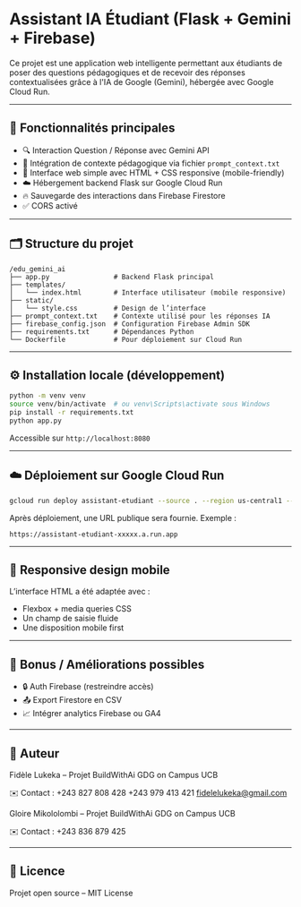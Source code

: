 # Assistant IA Étudiant (Flask + Gemini + Firebase)

Ce projet est une application web intelligente permettant aux étudiants de poser des questions pédagogiques et de recevoir des réponses contextualisées grâce à l'IA de Google (Gemini), hébergée avec Google Cloud Run.

---

## 🚀 Fonctionnalités principales

- 🔍 Interaction Question / Réponse avec Gemini API
- 🧠 Intégration de contexte pédagogique via fichier `prompt_context.txt`
- 💬 Interface web simple avec HTML + CSS responsive (mobile-friendly)
- ☁️ Hébergement backend Flask sur Google Cloud Run
- 🔥 Sauvegarde des interactions dans Firebase Firestore
- ✅ CORS activé

---

## 🗂️ Structure du projet

```
/edu_gemini_ai
├── app.py                # Backend Flask principal
├── templates/
│   └── index.html        # Interface utilisateur (mobile responsive)
├── static/
│   └── style.css         # Design de l’interface
├── prompt_context.txt    # Contexte utilisé pour les réponses IA
├── firebase_config.json  # Configuration Firebase Admin SDK
├── requirements.txt      # Dépendances Python
└── Dockerfile            # Pour déploiement sur Cloud Run
```

---

## ⚙️ Installation locale (développement)

```bash
python -m venv venv
source venv/bin/activate  # ou venv\Scripts\activate sous Windows
pip install -r requirements.txt
python app.py
```

Accessible sur `http://localhost:8080`

---

## ☁️ Déploiement sur Google Cloud Run

```bash
gcloud run deploy assistant-etudiant --source . --region us-central1 --allow-unauthenticated
```

Après déploiement, une URL publique sera fournie. Exemple :
```
https://assistant-etudiant-xxxxx.a.run.app
```

---

## 📱 Responsive design mobile

L’interface HTML a été adaptée avec :

- Flexbox + media queries CSS
- Un champ de saisie fluide
- Une disposition mobile first

---

## 🧠 Bonus / Améliorations possibles

- 🔒 Auth Firebase (restreindre accès)
- 📤 Export Firestore en CSV
- 📈 Intégrer analytics Firebase ou GA4

---

## 👤 Auteur

Fidèle Lukeka – Projet BuildWithAi GDG on Campus UCB

✉️ Contact : 
+243 827 808 428
+243 979 413 421
fidelelukeka@gmail.com

Gloire Mikololombi – Projet BuildWithAi GDG on Campus UCB

✉️ Contact : 
+243 836 879 425

---

## 📄 Licence

Projet open source – MIT License

